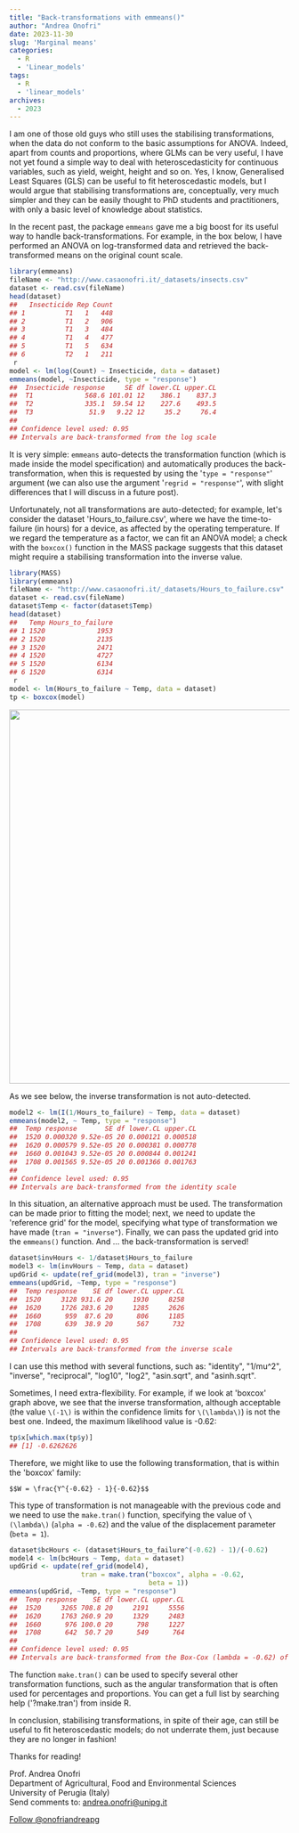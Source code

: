 ```yaml
---
title: "Back-transformations with emmeans()"
author: "Andrea Onofri"
date: 2023-11-30
slug: 'Marginal means'
categories:
  - R
  - 'Linear_models'
tags:
  - R
  - 'linear_models'
archives:
  - 2023
---
```





I am one of those old guys who still uses the stabilising transformations, when the data do not conform to the basic assumptions for ANOVA. Indeed, apart from counts and proportions, where GLMs can be very useful, I have not yet found a simple way to deal with heteroscedasticity for continuous variables, such as yield, weight, height and so on. Yes, I know, Generalised Least Squares (GLS) can be useful to fit heteroscedastic models, but I would argue that stabilising transformations are, conceptually, very much simpler and they can be easily thought to PhD students and practitioners, with only a basic level of knowledge about statistics.

In the recent past, the package `emmeans` gave me a big boost for its useful way to handle back-transformations. For example, in the box below, I have performed an ANOVA on log-transformed data and retrieved the back-transformed means on the original count scale.


``` r
library(emmeans)
fileName <- "http://www.casaonofri.it/_datasets/insects.csv"
dataset <- read.csv(fileName)
head(dataset)
##   Insecticide Rep Count
## 1          T1   1   448
## 2          T1   2   906
## 3          T1   3   484
## 4          T1   4   477
## 5          T1   5   634
## 6          T2   1   211
 r
model <- lm(log(Count) ~ Insecticide, data = dataset)
emmeans(model, ~Insecticide, type = "response")
##  Insecticide response     SE df lower.CL upper.CL
##  T1             568.6 101.01 12    386.1    837.3
##  T2             335.1  59.54 12    227.6    493.5
##  T3              51.9   9.22 12     35.2     76.4
## 
## Confidence level used: 0.95 
## Intervals are back-transformed from the log scale
```

It is very simple: `emmeans` auto-detects the transformation function (which is made inside the model specification) and automatically produces the back-transformation, when this is requested by using the '`type = "response"`' argument (we can also use the argument '`regrid = "response"`', with slight differences that I will discuss in a future post).

Unfortunately, not all transformations are auto-detected; for example, let's consider the dataset 'Hours_to_failure.csv', where we have the time-to-failure (in hours) for a device, as affected by the operating temperature. If we regard the temperature as a factor, we can fit an ANOVA model; a check with the `boxcox()` function in the MASS package suggests that this dataset might require a stabilising transformation into the inverse value. 


``` r
library(MASS)
library(emmeans)
fileName <- "http://www.casaonofri.it/_datasets/Hours_to_failure.csv"
dataset <- read.csv(fileName)
dataset$Temp <- factor(dataset$Temp)
head(dataset)
##   Temp Hours_to_failure
## 1 1520             1953
## 2 1520             2135
## 3 1520             2471
## 4 1520             4727
## 5 1520             6134
## 6 1520             6314
 r
model <- lm(Hours_to_failure ~ Temp, data = dataset)
tp <- boxcox(model)
```

<img src="/post/Stat_emmeans_backTransform_files/figure-html/unnamed-chunk-2-1.png" width="672" />

As we see below, the inverse transformation is not auto-detected.


``` r
model2 <- lm(I(1/Hours_to_failure) ~ Temp, data = dataset)
emmeans(model2, ~ Temp, type = "response")
##  Temp response       SE df lower.CL upper.CL
##  1520 0.000320 9.52e-05 20 0.000121 0.000518
##  1620 0.000579 9.52e-05 20 0.000381 0.000778
##  1660 0.001043 9.52e-05 20 0.000844 0.001241
##  1708 0.001565 9.52e-05 20 0.001366 0.001763
## 
## Confidence level used: 0.95 
## Intervals are back-transformed from the identity scale
```

In this situation, an alternative approach must be used. The transformation can be made prior to fitting the model; next, we need to update the 'reference grid' for the model, specifying what type of transformation we have made (`tran = "inverse"`). Finally, we can pass the updated grid into the `emmeans()` function. And ... the back-transformation is served!


``` r
dataset$invHours <- 1/dataset$Hours_to_failure
model3 <- lm(invHours ~ Temp, data = dataset)
updGrid <- update(ref_grid(model3), tran = "inverse")
emmeans(updGrid, ~Temp, type = "response")
##  Temp response    SE df lower.CL upper.CL
##  1520     3128 931.6 20     1930     8258
##  1620     1726 283.6 20     1285     2626
##  1660      959  87.6 20      806     1185
##  1708      639  38.9 20      567      732
## 
## Confidence level used: 0.95 
## Intervals are back-transformed from the inverse scale
```

I can use this method with several functions, such as: "identity", "1/mu^2", "inverse", "reciprocal", "log10", "log2", "asin.sqrt", and "asinh.sqrt".

Sometimes, I need extra-flexibility. For example, if we look at 'boxcox' graph above, we see that the inverse transformation, although acceptable (the value `\(-1\)` is within the confidence limits for `\(\lambda\)`) is not the best one. Indeed, the maximum likelihood value is -0.62:


``` r
tp$x[which.max(tp$y)]
## [1] -0.6262626
```

Therefore, we might like to use the following transformation, that is within the 'boxcox' family:

`$$W = \frac{Y^{-0.62} - 1}{-0.62}$$`

This type of transformation is not manageable with the previous code and we need to use the `make.tran()` function, specifying the value of `\(\lambda\)` (`alpha = -0.62`) and the value of the displacement parameter (`beta = 1`).


``` r
dataset$bcHours <- (dataset$Hours_to_failure^(-0.62) - 1)/(-0.62)
model4 <- lm(bcHours ~ Temp, data = dataset)
updGrid <- update(ref_grid(model4), 
                  tran = make.tran("boxcox", alpha = -0.62,
                                   beta = 1))
emmeans(updGrid, ~Temp, type = "response")
##  Temp response    SE df lower.CL upper.CL
##  1520     3265 708.8 20     2191     5556
##  1620     1763 260.9 20     1329     2483
##  1660      976 100.0 20      798     1227
##  1708      642  50.7 20      549      764
## 
## Confidence level used: 0.95 
## Intervals are back-transformed from the Box-Cox (lambda = -0.62) of (y - 1) scale
```

The function `make.tran()` can be used to specify several other transformation functions, such as the angular transformation that is often used for percentages and proportions. You can get a full list by searching help ('?make.tran') from inside R.

In conclusion, stabilising transformations, in spite of their age, can still be useful to fit heteroscedastic models; do not underrate them, just because they are no longer in fashion!

Thanks for reading!

Prof. Andrea Onofri   
Department of Agricultural, Food and Environmental Sciences    
University of Perugia (Italy)    
Send comments to: [andrea.onofri@unipg.it](mailto:andrea.onofri@unipg.it)

<a href="https://twitter.com/onofriandreapg?ref_src=twsrc%5Etfw" class="twitter-follow-button" data-show-count="false">Follow @onofriandreapg</a><script async src="https://platform.twitter.com/widgets.js" charset="utf-8"></script>



